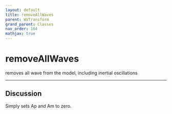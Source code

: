 ```yaml
---
layout: default
title: removeAllWaves
parent: WVTransform
grand_parent: Classes
nav_order: 164
mathjax: true
---
```


#  removeAllWaves

removes all wave from the model, including inertial oscillations


---

## Discussion

  Simply sets Ap and Am to zero.
  

